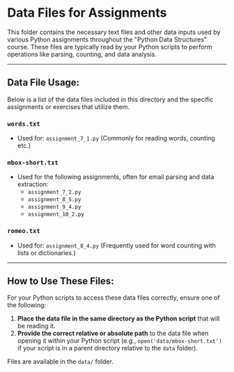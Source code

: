 # Data Files for Assignments

This folder contains the necessary text files and other data inputs used by various Python assignments throughout the "Python Data Structures" course. These files are typically read by your Python scripts to perform operations like parsing, counting, and data analysis.

---

## Data File Usage:

Below is a list of the data files included in this directory and the specific assignments or exercises that utilize them.

### `words.txt`

* Used for: `assignment_7_1.py` (Commonly for reading words, counting etc.)

### `mbox-short.txt`

* Used for the following assignments, often for email parsing and data extraction:
    * `assignment_7_2.py`
    * `assignment_8_5.py`
    * `assignment_9_4.py`
    * `assignment_10_2.py`

### `romeo.txt`

* Used for: `assignment_8_4.py` (Frequently used for word counting with lists or dictionaries.)

---

## How to Use These Files:

For your Python scripts to access these data files correctly, ensure one of the following:

1.  **Place the data file in the same directory as the Python script** that will be reading it.
2.  **Provide the correct relative or absolute path** to the data file when opening it within your Python script (e.g., `open('data/mbox-short.txt')` if your script is in a parent directory relative to the `data` folder).

Files are available in the  `data/` folder.
